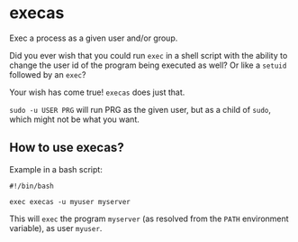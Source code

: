 execas
======

Exec a process as a given user and/or group.

Did you ever wish that you could run `exec` in a shell script with the
ability to change the user id of the program being executed as well?
Or like a `setuid` followed by an `exec`?

Your wish has come true! `execas` does just that.

`sudo -u USER PRG` will run PRG as the given user, but as a child of
`sudo`, which might not be what you want.

How to use execas?
------------------

Example in a bash script:

    #!/bin/bash

    exec execas -u myuser myserver

This will `exec` the program `myserver` (as resolved from the `PATH`
environment variable), as user `myuser`.
